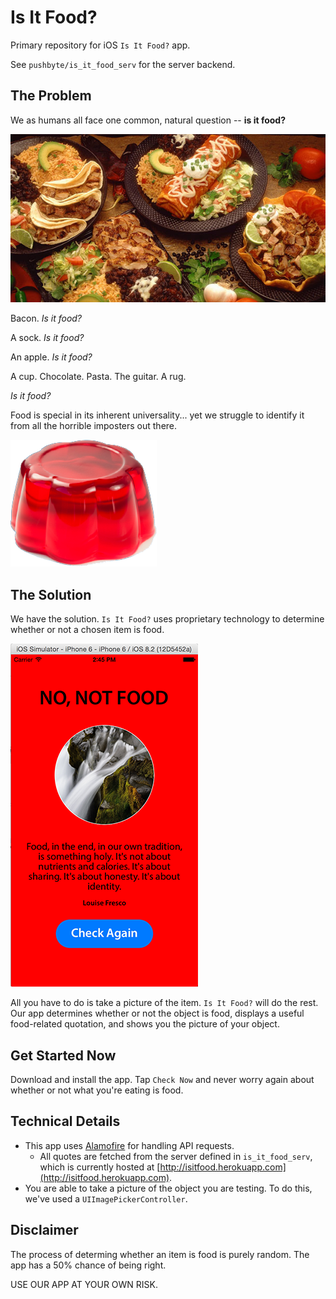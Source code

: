 # Is It Food?

Primary repository for iOS `Is It Food?` app.

See `pushbyte/is_it_food_serv` for the server backend.

## The Problem
We as humans all face one common, natural question -- **is it food?** 

![Jello](./docs/food.jpg)

Bacon. *Is it food?*

A sock. *Is it food?*

An apple. *Is it food?*

A cup. Chocolate. Pasta. The guitar. A rug. 

*Is it food?*

Food is special in its inherent universality... yet we struggle to identify it from all the horrible imposters out there.

![Jello](./docs/jello.png)

## The Solution

We have the solution. `Is It Food?` uses proprietary technology to determine whether or not a chosen item is food. 

![Not Food](./docs/not_food_screenshot.png)

All you have to do is take a picture of the item. `Is It Food?` will do the rest. Our app determines whether or not the object is food, displays a useful food-related quotation, and shows you the picture of your object. 

## Get Started Now

Download and install the app. Tap `Check Now` and never worry again about whether or not what you're eating is food.

## Technical Details

- This app uses [Alamofire](https://github.com/Alamofire/Alamofire) for handling API requests.
	- All quotes are fetched from the server defined in `is_it_food_serv`, which is currently hosted at [http://isitfood.herokuapp.com](http://isitfood.herokuapp.com).
- You are able to take a picture of the object you are testing. To do this, we've used a `UIImagePickerController`.

## Disclaimer

The process of determing whether an item is food is purely random. The app has a 50% chance of being right. 

USE OUR APP AT YOUR OWN RISK. 